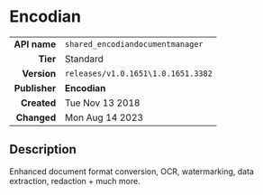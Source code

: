 # Encodian
| | |
|-:|-|
|**API name**|`shared_encodiandocumentmanager`|
|**Tier**|Standard|
|**Version**|`releases/v1.0.1651\1.0.1651.3382`|
|**Publisher**|**Encodian**|
|**Created**|Tue Nov 13 2018|
|**Changed**|Mon Aug 14 2023|

## Description
Enhanced document format conversion, OCR, watermarking, data extraction, redaction + much more. 
